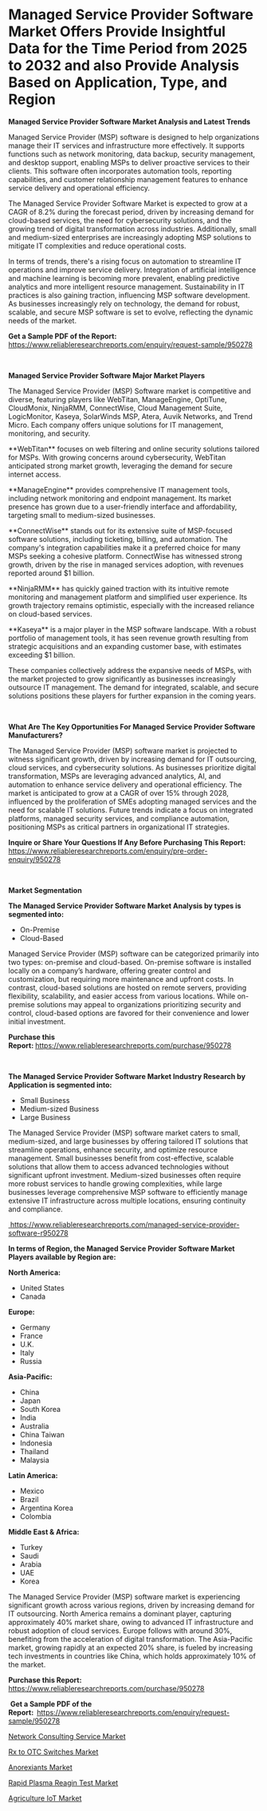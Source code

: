 <p><h1>Managed Service Provider Software Market Offers Provide Insightful Data for the Time Period from 2025 to 2032 and also Provide Analysis Based on Application, Type, and Region</h1></p><p><strong>Managed Service Provider Software Market Analysis and Latest Trends</strong></p>
<p><p>Managed Service Provider (MSP) software is designed to help organizations manage their IT services and infrastructure more effectively. It supports functions such as network monitoring, data backup, security management, and desktop support, enabling MSPs to deliver proactive services to their clients. This software often incorporates automation tools, reporting capabilities, and customer relationship management features to enhance service delivery and operational efficiency.</p><p>The Managed Service Provider Software Market is expected to grow at a CAGR of 8.2% during the forecast period, driven by increasing demand for cloud-based services, the need for cybersecurity solutions, and the growing trend of digital transformation across industries. Additionally, small and medium-sized enterprises are increasingly adopting MSP solutions to mitigate IT complexities and reduce operational costs. </p><p>In terms of trends, there's a rising focus on automation to streamline IT operations and improve service delivery. Integration of artificial intelligence and machine learning is becoming more prevalent, enabling predictive analytics and more intelligent resource management. Sustainability in IT practices is also gaining traction, influencing MSP software development. As businesses increasingly rely on technology, the demand for robust, scalable, and secure MSP software is set to evolve, reflecting the dynamic needs of the market.</p></p>
<p><strong>Get a Sample PDF of the Report:&nbsp;</strong> <a href="https://www.reliableresearchreports.com/enquiry/request-sample/950278?utm_campaign=24&utm_medium=2&utm_source=Github&utm_content=ia&utm_term=06032025&utm_id=managed-service-provider-software">https://www.reliableresearchreports.com/enquiry/request-sample/950278</a></p>
<p>&nbsp;</p>
<p><strong>Managed Service Provider Software Major Market Players</strong></p>
<p><p>The Managed Service Provider (MSP) Software market is competitive and diverse, featuring players like WebTitan, ManageEngine, OptiTune, CloudMonix, NinjaRMM, ConnectWise, Cloud Management Suite, LogicMonitor, Kaseya, SolarWinds MSP, Atera, Auvik Networks, and Trend Micro. Each company offers unique solutions for IT management, monitoring, and security.</p><p>**WebTitan** focuses on web filtering and online security solutions tailored for MSPs. With growing concerns around cybersecurity, WebTitan anticipated strong market growth, leveraging the demand for secure internet access.</p><p>**ManageEngine** provides comprehensive IT management tools, including network monitoring and endpoint management. Its market presence has grown due to a user-friendly interface and affordability, targeting small to medium-sized businesses.</p><p>**ConnectWise** stands out for its extensive suite of MSP-focused software solutions, including ticketing, billing, and automation. The company's integration capabilities make it a preferred choice for many MSPs seeking a cohesive platform. ConnectWise has witnessed strong growth, driven by the rise in managed services adoption, with revenues reported around $1 billion.</p><p>**NinjaRMM** has quickly gained traction with its intuitive remote monitoring and management platform and simplified user experience. Its growth trajectory remains optimistic, especially with the increased reliance on cloud-based services.</p><p>**Kaseya** is a major player in the MSP software landscape. With a robust portfolio of management tools, it has seen revenue growth resulting from strategic acquisitions and an expanding customer base, with estimates exceeding $1 billion.</p><p>These companies collectively address the expansive needs of MSPs, with the market projected to grow significantly as businesses increasingly outsource IT management. The demand for integrated, scalable, and secure solutions positions these players for further expansion in the coming years.</p></p>
<p>&nbsp;</p>
<p><strong>What Are The Key Opportunities For Managed Service Provider Software Manufacturers?</strong></p>
<p><p>The Managed Service Provider (MSP) software market is projected to witness significant growth, driven by increasing demand for IT outsourcing, cloud services, and cybersecurity solutions. As businesses prioritize digital transformation, MSPs are leveraging advanced analytics, AI, and automation to enhance service delivery and operational efficiency. The market is anticipated to grow at a CAGR of over 15% through 2028, influenced by the proliferation of SMEs adopting managed services and the need for scalable IT solutions. Future trends indicate a focus on integrated platforms, managed security services, and compliance automation, positioning MSPs as critical partners in organizational IT strategies.</p></p>
<p><strong>Inquire or Share Your Questions If Any Before Purchasing This Report:</strong> <a href="https://www.reliableresearchreports.com/enquiry/pre-order-enquiry/950278?utm_campaign=24&utm_medium=2&utm_source=Github&utm_content=ia&utm_term=06032025&utm_id=managed-service-provider-software">https://www.reliableresearchreports.com/enquiry/pre-order-enquiry/950278</a></p>
<p>&nbsp;</p>
<p><strong>Market Segmentation</strong></p>
<p><strong>The Managed Service Provider Software Market Analysis by types is segmented into:</strong></p>
<p><ul><li>On-Premise</li><li>Cloud-Based</li></ul></p>
<p><p>Managed Service Provider (MSP) software can be categorized primarily into two types: on-premise and cloud-based. On-premise software is installed locally on a company’s hardware, offering greater control and customization, but requiring more maintenance and upfront costs. In contrast, cloud-based solutions are hosted on remote servers, providing flexibility, scalability, and easier access from various locations. While on-premise solutions may appeal to organizations prioritizing security and control, cloud-based options are favored for their convenience and lower initial investment.</p></p>
<p><strong>Purchase this Report:&nbsp;</strong><a href="https://www.reliableresearchreports.com/purchase/950278?utm_campaign=24&utm_medium=2&utm_source=Github&utm_content=ia&utm_term=06032025&utm_id=managed-service-provider-software">https://www.reliableresearchreports.com/purchase/950278</a></p>
<p>&nbsp;</p>
<p><strong>The Managed Service Provider Software Market Industry Research by Application is segmented into:</strong></p>
<p><ul><li>Small Business</li><li>Medium-sized Business</li><li>Large Business</li></ul></p>
<p><p>The Managed Service Provider (MSP) software market caters to small, medium-sized, and large businesses by offering tailored IT solutions that streamline operations, enhance security, and optimize resource management. Small businesses benefit from cost-effective, scalable solutions that allow them to access advanced technologies without significant upfront investment. Medium-sized businesses often require more robust services to handle growing complexities, while large businesses leverage comprehensive MSP software to efficiently manage extensive IT infrastructure across multiple locations, ensuring continuity and compliance.</p></p>
<p><a href="https://www.reliableresearchreports.com/managed-service-provider-software-r950278?utm_campaign=24&utm_medium=2&utm_source=Github&utm_content=ia&utm_term=06032025&utm_id=managed-service-provider-software">&nbsp;https://www.reliableresearchreports.com/managed-service-provider-software-r950278</a></p>
<p><strong>In terms of Region, the Managed Service Provider Software Market Players available by Region are:</strong></p>
<p>
    <p> <strong> North America: </strong>
        <ul>
            <li>United States</li>
            <li>Canada</li>
        </ul>
        </p> 
    <p> <strong> Europe: </strong>
        <ul>
            <li>Germany</li>
            <li>France</li>
            <li>U.K.</li>
            <li>Italy</li>
            <li>Russia</li>
        </ul>
        </p> 
    <p> <strong> Asia-Pacific: </strong>
        <ul>
            <li>China</li>
            <li>Japan</li>
            <li>South Korea</li>
            <li>India</li>
            <li>Australia</li>
            <li>China Taiwan</li>
            <li>Indonesia</li>
            <li>Thailand</li>
            <li>Malaysia</li>
        </ul>
        </p> 
    <p> <strong> Latin America: </strong>
        <ul>
            <li>Mexico</li>
            <li>Brazil</li>
            <li>Argentina Korea</li>
            <li>Colombia</li>
        </ul>
        </p> 
    <p> <strong> Middle East & Africa: </strong>
        <ul>
            <li>Turkey</li>
            <li>Saudi</li>
            <li>Arabia</li>
            <li>UAE</li>
            <li>Korea</li>
        </ul>
    </p>
    </p>
<p><p>The Managed Service Provider (MSP) software market is experiencing significant growth across various regions, driven by increasing demand for IT outsourcing. North America remains a dominant player, capturing approximately 40% market share, owing to advanced IT infrastructure and robust adoption of cloud services. Europe follows with around 30%, benefiting from the acceleration of digital transformation. The Asia-Pacific market, growing rapidly at an expected 20% share, is fueled by increasing tech investments in countries like China, which holds approximately 10% of the market.</p></p>
<p><strong>Purchase this Report: </strong><a href="https://www.reliableresearchreports.com/purchase/950278?utm_campaign=24&utm_medium=2&utm_source=Github&utm_content=ia&utm_term=06032025&utm_id=managed-service-provider-software">https://www.reliableresearchreports.com/purchase/950278</a></p>
<p>&nbsp;<strong>Get a Sample PDF of the Report:&nbsp;&nbsp;</strong><a href="https://www.reliableresearchreports.com/enquiry/request-sample/950278?utm_campaign=24&utm_medium=2&utm_source=Github&utm_content=ia&utm_term=06032025&utm_id=managed-service-provider-software">https://www.reliableresearchreports.com/enquiry/request-sample/950278</a></p>
<p><strong></strong></p>
<p><p><a href="https://github.com/saoneubeh8/Market-Research-Report-List-1/blob/main/network-consulting-service-market.md?utm_campaign=24&utm_medium=2&utm_source=Github&utm_content=ia&utm_term=06032025&utm_id=managed-service-provider-software">Network Consulting Service Market</a></p><p><a href="https://github.com/oeungcolesh0/Market-Research-Report-List-1/blob/main/rx-to-otc-switches-market.md?utm_campaign=24&utm_medium=2&utm_source=Github&utm_content=ia&utm_term=06032025&utm_id=managed-service-provider-software">Rx to OTC Switches Market</a></p><p><a href="https://github.com/chaiszepkadk/Market-Research-Report-List-1/blob/main/anorexiants-market.md?utm_campaign=24&utm_medium=2&utm_source=Github&utm_content=ia&utm_term=06032025&utm_id=managed-service-provider-software">Anorexiants Market</a></p><p><a href="https://github.com/sharphadan/Market-Research-Report-List-1/blob/main/rapid-plasma-reagin-test-market.md?utm_campaign=24&utm_medium=2&utm_source=Github&utm_content=ia&utm_term=06032025&utm_id=managed-service-provider-software">Rapid Plasma Reagin Test Market</a></p><p><a href="https://github.com/anggigpps/Market-Research-Report-List-1/blob/main/agriculture-iot-market.md?utm_campaign=24&utm_medium=2&utm_source=Github&utm_content=ia&utm_term=06032025&utm_id=managed-service-provider-software">Agriculture IoT Market</a></p></p>